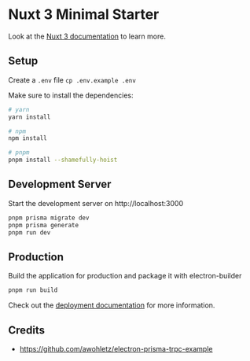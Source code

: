 # Nuxt 3 Minimal Starter

Look at the [Nuxt 3 documentation](https://nuxt.com/docs/getting-started/introduction) to learn more.

## Setup

Create a `.env` file `cp .env.example .env`

Make sure to install the dependencies:

```bash
# yarn
yarn install

# npm
npm install

# pnpm
pnpm install --shamefully-hoist
```

## Development Server

Start the development server on http://localhost:3000

```bash
pnpm prisma migrate dev
pnpm prisma generate
pnpm run dev
```

## Production

Build the application for production and package it with electron-builder

```bash
pnpm run build
```

Check out the [deployment documentation](https://nuxt.com/docs/getting-started/deployment) for more information.

## Credits
- https://github.com/awohletz/electron-prisma-trpc-example
